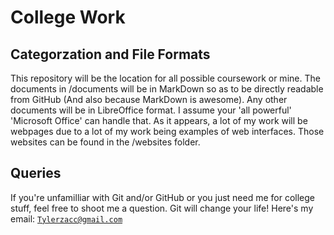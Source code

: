 College Work
=======

Categorzation and File Formats
------------------------------

This repository will be the location for all possible coursework or mine. The documents in /documents will be in MarkDown so
as to be directly readable from GitHub (And also because MarkDown is awesome). Any other documents will be in LibreOffice format.
I assume your 'all powerful' 'Microsoft Office' can handle that. As it appears, a lot of my work will be
webpages due to a lot of my work being examples of web interfaces. Those websites can be found in the /websites folder.

Queries
-------

If you're unfamilliar with Git and/or GitHub or you just need me for college stuff, feel free to shoot me a question.
Git will change your life! Here's my email:
<code>Tylerzacc@gmail.com</code>
